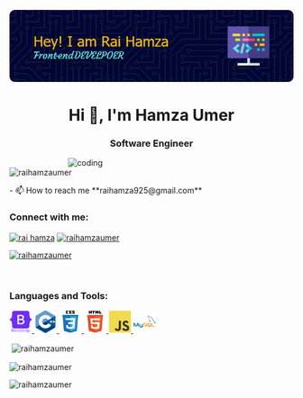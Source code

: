 ![logo](https://github.com/raihamzaumer/raihamzaumer/blob/main/github-header-image%20(1).png)
<h1 align="center">Hi 👋, I'm  Hamza Umer</h1>
<h3 align="center">Software Engineer</h3>
<img align="right" alt="coding" width="400px" src="https://user-images.githubusercontent.com/55389276/140866485-8fb1c876-9a8f-4d6a-98dc-08c4981eaf70.gif"> 

<p align="left"> <img src="https://komarev.com/ghpvc/?username=raihamzaumer&label=Profile%20views&color=0e75b6&style=flat" alt="raihamzaumer" /> </p>
- 📫 How to reach me **raihamza925@gmail.com**

<h3 align="left">Connect with me:</h3>
<p align="left">
<a href="https://linkedin.com/in/rai hamza" target="blank"><img align="center" src="https://raw.githubusercontent.com/rahuldkjain/github-profile-readme-generator/master/src/images/icons/Social/linked-in-alt.svg" alt="rai hamza" height="30" width="40" /></a>
<a href="https://instagram.com/raihamzaumer" target="blank"><img align="center" src="https://raw.githubusercontent.com/rahuldkjain/github-profile-readme-generator/master/src/images/icons/Social/instagram.svg" alt="raihamzaumer" height="30" width="40" /></a>
</p>
<p align="left"> <a href="https://github.com/ryo-ma/github-profile-trophy"><img src="https://github-profile-trophy.vercel.app/?username=raihamzaumer" alt="raihamzaumer" /></a> </p>

<p align="left"> <a href="https://twitter.com/" target="blank"><img src="https://img.shields.io/twitter/follow/?logo=twitter&style=for-the-badge" alt="" /></a> </p>



<h3 align="left">Languages and Tools:</h3>
<p align="left"> <a href="https://getbootstrap.com" target="_blank" rel="noreferrer"> <img src="https://raw.githubusercontent.com/devicons/devicon/master/icons/bootstrap/bootstrap-plain-wordmark.svg" alt="bootstrap" width="40" height="40"/> </a> <a href="https://www.w3schools.com/cpp/" target="_blank" rel="noreferrer"> <img src="https://raw.githubusercontent.com/devicons/devicon/master/icons/cplusplus/cplusplus-original.svg" alt="cplusplus" width="40" height="40"/> </a> <a href="https://www.w3schools.com/css/" target="_blank" rel="noreferrer"> <img src="https://raw.githubusercontent.com/devicons/devicon/master/icons/css3/css3-original-wordmark.svg" alt="css3" width="40" height="40"/> </a> <a href="https://www.w3.org/html/" target="_blank" rel="noreferrer"> <img src="https://raw.githubusercontent.com/devicons/devicon/master/icons/html5/html5-original-wordmark.svg" alt="html5" width="40" height="40"/> </a> <a href="https://developer.mozilla.org/en-US/docs/Web/JavaScript" target="_blank" rel="noreferrer"> <img src="https://raw.githubusercontent.com/devicons/devicon/master/icons/javascript/javascript-original.svg" alt="javascript" width="40" height="40"/> </a> <a href="https://www.mysql.com/" target="_blank" rel="noreferrer"> <img src="https://raw.githubusercontent.com/devicons/devicon/master/icons/mysql/mysql-original-wordmark.svg" alt="mysql" width="40" height="40"/> </a> </p>

<p>&nbsp;<img align="center" src="https://github-readme-stats.vercel.app/api?username=raihamzaumer&show_icons=true&locale=en" alt="raihamzaumer" /></p>
<p><img align="center" src="https://github-readme-streak-stats.herokuapp.com/?user=raihamzaumer&" alt="raihamzaumer" /></p>
<p><img align="left" src="https://github-readme-stats.vercel.app/api/top-langs?username=raihamzaumer&show_icons=true&locale=en&layout=compact" alt="raihamzaumer" /></p>

